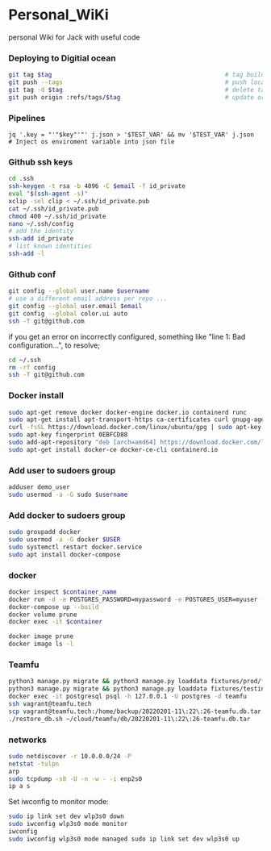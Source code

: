 # Personal_WiKi
personal Wiki for Jack with useful code

### Deploying to Digitial ocean
```bash
git tag $tag                                                # tag build
git push --tags                                             # push locally tagged builds
git tag -d $tag                                             # delete tag
git push origin :refs/tags/$tag                             # update origin with local tag
```

### Pipelines
```
jq '.key = "'"$key"'"' j.json > '$TEST_VAR' && mv '$TEST_VAR' j.json          # Inject os enviroment variable into json file
```

### Github ssh keys

```bash
cd .ssh
ssh-keygen -t rsa -b 4096 -C $email -f id_private
eval "$(ssh-agent -s)"
xclip -sel clip < ~/.ssh/id_private.pub
cat ~/.ssh/id_private.pub
chmod 400 ~/.ssh/id_private
nano ~/.ssh/config
# add the identity
ssh-add id_private
# list known identities
ssh-add -l
```
### Github conf
```bash
git config --global user.name $username
# use a different email address per repo ...
git config --global user.email $email
git config --global color.ui auto
ssh -T git@github.com
```
if you get an error on incorrectly configured, something like "line 1: Bad configuration...",
to resolve;
```bash
cd ~/.ssh
rm -rf config
ssh -T git@github.com
```


### Docker install
```bash
sudo apt-get remove docker docker-engine docker.io containerd runc
sudo apt-get install apt-transport-https ca-certificates curl gnupg-agent software-properties-common
curl -fsSL https://download.docker.com/linux/ubuntu/gpg | sudo apt-key add -
sudo apt-key fingerprint 0EBFCD88
sudo add-apt-repository "deb [arch=amd64] https://download.docker.com/linux/ubuntu $(lsb_release -cs) stable"
sudo apt-get install docker-ce docker-ce-cli containerd.io
```
### Add user to sudoers group
```bash
adduser demo_user
sudo usermod -a -G sudo $username
```
### Add docker to sudoers group
```bash
sudo groupadd docker
sudo usermod -a -G docker $USER
sudo systemctl restart docker.service
sudo apt install docker-compose
```
### docker
```bash
docker inspect $container_name
docker run -d -e POSTGRES_PASSWORD=mypassword -e POSTGRES_USER=myuser -p 5442:5442 --name mypostgres postgres:14
docker-compose up --build
docker volume prune
docker exec -it $container

docker image prune
docker image ls -l
```

### Teamfu
```bash
python3 manage.py migrate && python3 manage.py loaddata fixtures/prod/* && python3 manage.py ensure_adminuser --username=$TEAMFU_ADMIN_USERNAME --email=admin@teamfu.tech --password=$TEAMFU_ADMIN_PASSWORD && python3 manage.py runserver 0.0.0.0:8001
python3 manage.py migrate && python3 manage.py loaddata fixtures/testing/* && python3 manage.py runserver 0.0.0.0:8001
docker exec -it postgresql psql -h 127.0.0.1 -U postgres -d teamfu 
ssh vagrant@teamfu.tech
scp vagrant@teamfu.tech:/home/backup/20220201-11\:22\:26-teamfu.db.tar /home/jack/cloud/teamfu/db/.
./restore_db.sh ~/cloud/teamfu/db/20220201-11\:22\:26-teamfu.db.tar 
```

### networks
```bash
sudo netdiscover -r 10.0.0.0/24 -P
netstat -tulpn
arp
sudo tcpdump -s0 -U -n -w - -i enp2s0
ip a s
```


Set iwconfig to monitor mode:
```bash
sudo ip link set dev wlp3s0 down
sudo iwconfig wlp3s0 mode monitor
iwconfig
sudo iwconfig wlp3s0 mode managed sudo ip link set dev wlp3s0 up
```
